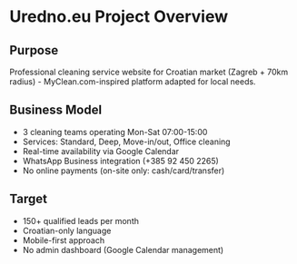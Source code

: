 # Uredno.eu Project Overview

## Purpose
Professional cleaning service website for Croatian market (Zagreb + 70km radius) - MyClean.com-inspired platform adapted for local needs.

## Business Model
- 3 cleaning teams operating Mon-Sat 07:00-15:00
- Services: Standard, Deep, Move-in/out, Office cleaning
- Real-time availability via Google Calendar
- WhatsApp Business integration (+385 92 450 2265)
- No online payments (on-site only: cash/card/transfer)

## Target
- 150+ qualified leads per month
- Croatian-only language
- Mobile-first approach
- No admin dashboard (Google Calendar management)
